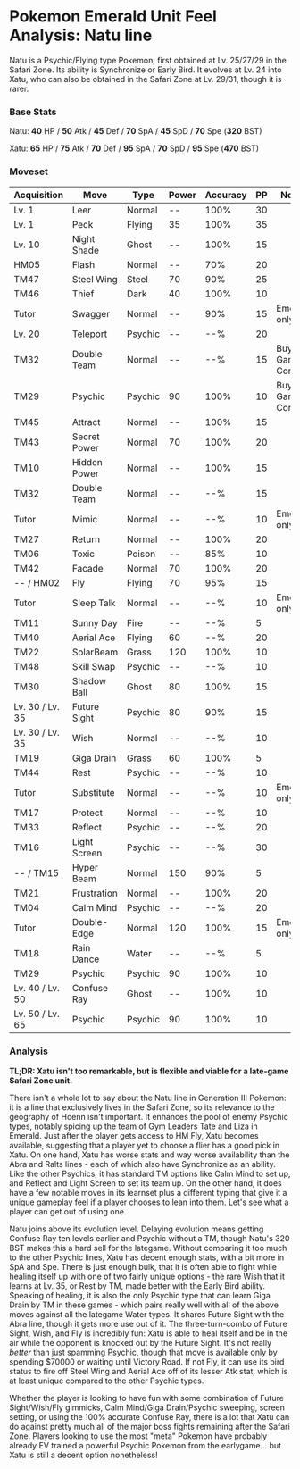 # Pokemon Emerald Unit Feel Analysis: Natu line

Natu is a Psychic/Flying type Pokemon, first obtained at Lv. 25/27/29 in the Safari Zone. Its ability is Synchronize or Early Bird. It evolves at Lv. 24 into Xatu, who can also be obtained in the Safari Zone at Lv. 29/31, though it is rarer.

### Base Stats

Natu: **40** HP / **50** Atk / **45** Def / **70** SpA / **45** SpD / **70** Spe (**320** BST)

Xatu: **65** HP / **75** Atk / **70** Def / **95** SpA / **70** SpD / **95** Spe (**470** BST)

### Moveset

| Acquisition     | Move         | Type    | Power | Accuracy | PP | Notes              |
|-----------------|--------------|---------|-------|----------|----|--------------------|
| Lv. 1           | Leer         | Normal  | --    | 100%     | 30 |                    |
| Lv. 1           | Peck         | Flying  | 35    | 100%     | 35 |                    |
| Lv. 10          | Night Shade  | Ghost   | --    | 100%     | 15 |                    |
| HM05            | Flash        | Normal  | --    | 70%      | 20 |                    |
| TM47            | Steel Wing   | Steel   | 70    | 90%      | 25 |                    |
| TM46            | Thief        | Dark    | 40    | 100%     | 10 |                    |
| Tutor           | Swagger      | Normal  | --    | 90%      | 15 | Emerald only       |
| Lv. 20          | Teleport     | Psychic | --    | --%      | 20 |                    |
| TM32            | Double Team  | Normal  | --    | --%      | 15 | Buy at Game Corner |
| TM29            | Psychic      | Psychic | 90    | 100%     | 10 | Buy at Game Corner |
| TM45            | Attract      | Normal  | --    | 100%     | 15 |                    |
| TM43            | Secret Power | Normal  | 70    | 100%     | 20 |                    |
| TM10            | Hidden Power | Normal  | --    | 100%     | 15 |                    |
| TM32            | Double Team  | Normal  | --    | --%      | 15 |                    |
| Tutor           | Mimic        | Normal  | --    | --%      | 10 | Emerald only       |
| TM27            | Return       | Normal  | --    | 100%     | 20 |                    |
| TM06            | Toxic        | Poison  | --    | 85%      | 10 |                    |
| TM42            | Facade       | Normal  | 70    | 100%     | 20 |                    |
| -- / HM02       | Fly          | Flying  | 70    | 95%      | 15 |                    |
| Tutor           | Sleep Talk   | Normal  | --    | --%      | 10 | Emerald only       |
| TM11            | Sunny Day    | Fire    | --    | --%      | 5  |                    |
| TM40            | Aerial Ace   | Flying  | 60    | --%      | 20 |                    |
| TM22            | SolarBeam    | Grass   | 120   | 100%     | 10 |                    |
| TM48            | Skill Swap   | Psychic | --    | --%      | 10 |                    |
| TM30            | Shadow Ball  | Ghost   | 80    | 100%     | 15 |                    |
| Lv. 30 / Lv. 35 | Future Sight | Psychic | 80    | 90%      | 15 |                    |
| Lv. 30 / Lv. 35 | Wish         | Normal  | --    | --%      | 10 |                    |
| TM19            | Giga Drain   | Grass   | 60    | 100%     | 5  |                    |
| TM44            | Rest         | Psychic | --    | --%      | 10 |                    |
| Tutor           | Substitute   | Normal  | --    | --%      | 10 | Emerald only       |
| TM17            | Protect      | Normal  | --    | --%      | 10 |                    |
| TM33            | Reflect      | Psychic | --    | --%      | 20 |                    |
| TM16            | Light Screen | Psychic | --    | --%      | 30 |                    |
| -- / TM15       | Hyper Beam   | Normal  | 150   | 90%      | 5  |                    |
| TM21            | Frustration  | Normal  | --    | 100%     | 20 |                    |
| TM04            | Calm Mind    | Psychic | --    | --%      | 20 |                    |
| Tutor           | Double-Edge  | Normal  | 120   | 100%     | 15 | Emerald only       |
| TM18            | Rain Dance   | Water   | --    | --%      | 5  |                    |
| TM29            | Psychic      | Psychic | 90    | 100%     | 10 |                    |
| Lv. 40 / Lv. 50 | Confuse Ray  | Ghost   | --    | 100%     | 10 |                    |
| Lv. 50 / Lv. 65 | Psychic      | Psychic | 90    | 100%     | 10 |                    |

### Analysis

**TL;DR: Xatu isn't too remarkable, but is flexible and viable for a late-game Safari Zone unit.**

There isn't a whole lot to say about the Natu line in Generation III Pokemon: it is a line that exclusively lives in the Safari Zone, so its relevance to the geography of Hoenn isn't important. It enhances the pool of enemy Psychic types, notably spicing up the team of Gym Leaders Tate and Liza in Emerald. Just after the player gets access to HM Fly, Xatu becomes available, suggesting that a player yet to choose a flier has a good pick in Xatu. On one hand, Xatu has worse stats and way worse availability than the Abra and Ralts lines - each of which also have Synchronize as an ability. Like the other Psychics, it has standard TM options like Calm Mind to set up, and Reflect and Light Screen to set its team up. On the other hand, it does have a few notable moves in its learnset plus a different typing that give it a unique gameplay feel if a player chooses to lean into them. Let's see what a player can get out of using one.

Natu joins above its evolution level. Delaying evolution means getting Confuse Ray ten levels earlier and Psychic without a TM, though Natu's 320 BST makes this a hard sell for the lategame. Without comparing it too much to the other Psychic lines, Xatu has decent enough stats, with a bit more in SpA and Spe. There is just enough bulk, that it is often able to fight while healing itself up with one of two fairly unique options - the rare Wish that it learns at Lv. 35, or Rest by TM, made better with the Early Bird ability. Speaking of healing, it is also the only Psychic type that can learn Giga Drain by TM in these games - which pairs really well with all of the above moves against all the lategame Water types. It shares Future Sight with the Abra line, though it gets more use out of it. The three-turn-combo of Future Sight, Wish, and Fly is incredibly fun: Xatu is able to heal itself and be in the air while the opponent is knocked out by the Future Sight. It's not really _better_ than just spamming Psychic, though that move is available only by spending $70000 or waiting until Victory Road. If not Fly, it can use its bird status to fire off Steel Wing and Aerial Ace off of its lesser Atk stat, which is at least unique compared to the other Psychic types.

Whether the player is looking to have fun with some combination of Future Sight/Wish/Fly gimmicks, Calm Mind/Giga Drain/Psychic sweeping, screen setting, or using the 100% accurate Confuse Ray, there is a lot that Xatu can do against pretty much all of the major boss fights remaining after the Safari Zone. Players looking to use the most "meta" Pokemon have probably already EV trained a powerful Psychic Pokemon from the earlygame... but Xatu is still a decent option nonetheless!